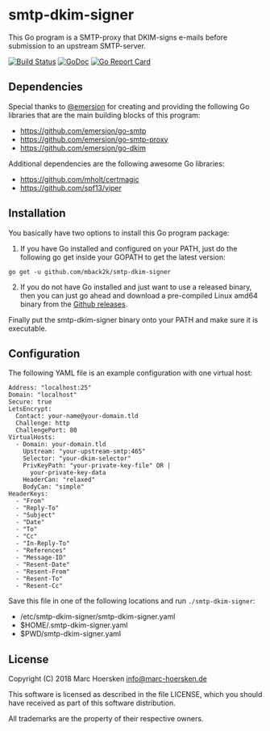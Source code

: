 smtp-dkim-signer
================
This Go program is a SMTP-proxy that DKIM-signs e-mails
before submission to an upstream SMTP-server.

[![Build Status](https://travis-ci.org/mback2k/smtp-dkim-signer.svg?branch=master)](https://travis-ci.org/mback2k/smtp-dkim-signer)
[![GoDoc](https://godoc.org/github.com/mback2k/smtp-dkim-signer?status.svg)](https://godoc.org/github.com/mback2k/smtp-dkim-signer)
[![Go Report Card](https://goreportcard.com/badge/github.com/mback2k/smtp-dkim-signer)](https://goreportcard.com/report/github.com/mback2k/smtp-dkim-signer)

Dependencies
------------
Special thanks to [@emersion](https://github.com/emersion) for creating and providing
the following Go libraries that are the main building blocks of this program:

- https://github.com/emersion/go-smtp
- https://github.com/emersion/go-smtp-proxy
- https://github.com/emersion/go-dkim

Additional dependencies are the following awesome Go libraries:

- https://github.com/mholt/certmagic
- https://github.com/spf13/viper

Installation
------------
You basically have two options to install this Go program package:

1. If you have Go installed and configured on your PATH, just do the following go get inside your GOPATH to get the latest version:

```
go get -u github.com/mback2k/smtp-dkim-signer
```

2. If you do not have Go installed and just want to use a released binary,
then you can just go ahead and download a pre-compiled Linux amd64 binary from the [Github releases](https://github.com/mback2k/smtp-dkim-signer/releases).

Finally put the smtp-dkim-signer binary onto your PATH and make sure it is executable.

Configuration
-------------
The following YAML file is an example configuration with one virtual host:

```
Address: "localhost:25"
Domain: "localhost"
Secure: true
LetsEncrypt:
  Contact: your-name@your-domain.tld
  Challenge: http
  ChallengePort: 80
VirtualHosts:
  - Domain: your-domain.tld
    Upstream: "your-upstream-smtp:465"
    Selector: "your-dkim-selector"
    PrivKeyPath: "your-private-key-file" OR |
      your-private-key-data
    HeaderCan: "relaxed"
    BodyCan: "simple"
HeaderKeys:
  - "From"
  - "Reply-To"
  - "Subject"
  - "Date"
  - "To"
  - "Cc"
  - "In-Reply-To"
  - "References"
  - "Message-ID"
  - "Resent-Date"
  - "Resent-From"
  - "Resent-To"
  - "Resent-Cc"
```

Save this file in one of the following locations and run `./smtp-dkim-signer`:

- /etc/smtp-dkim-signer/smtp-dkim-signer.yaml
- $HOME/.smtp-dkim-signer.yaml
- $PWD/smtp-dkim-signer.yaml

License
-------
Copyright (C) 2018  Marc Hoersken <info@marc-hoersken.de>

This software is licensed as described in the file LICENSE, which
you should have received as part of this software distribution.

All trademarks are the property of their respective owners.
